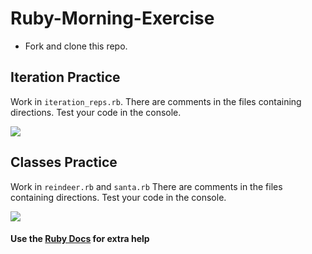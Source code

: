 # Ruby-Morning-Exercise

- Fork and clone this repo.

## Iteration Practice

Work in `iteration_reps.rb`. There are comments in the files containing directions. Test your code in the console.

![](https://media.giphy.com/media/tpAnt7rcJiTle/giphy.gif)

## Classes Practice

Work in `reindeer.rb` and `santa.rb` There are comments in the files containing directions. Test your code in the console.

![](https://media.giphy.com/media/122S7PaSOcZajC/giphy.gif)

#### Use the [Ruby Docs](http://ruby-doc.org/core-2.5.3/) for extra help
